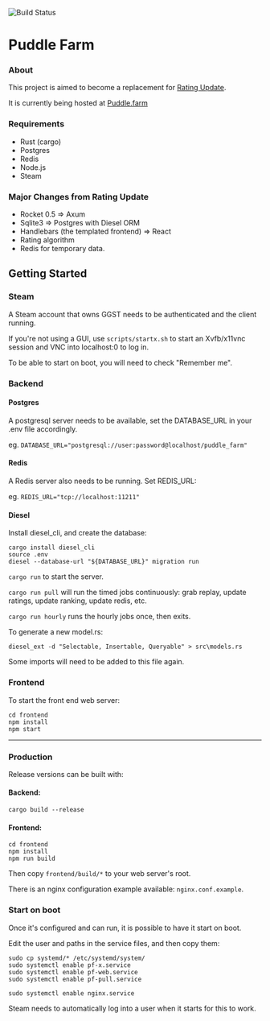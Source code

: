 ![Build Status](https://github.com/nemasu/puddle-farm/actions/workflows/rust.yml/badge.svg)

# Puddle Farm
### About
This project is aimed to become a replacement for [Rating Update](https://github.com/nemasu/rating-update).

It is currently being hosted at [Puddle.farm](https://puddle.farm)

### Requirements
- Rust (cargo)
- Postgres
- Redis
- Node.js
- Steam

### Major Changes from Rating Update
- Rocket 0.5 => Axum
- Sqlite3 => Postgres with Diesel ORM
- Handlebars (the templated frontend) => React
- Rating algorithm
- Redis for temporary data.


## Getting Started

### Steam
A Steam account that owns GGST needs to be authenticated and the client running.

If you're not using a GUI, use `scripts/startx.sh` to start an Xvfb/x11vnc session and VNC into localhost:0 to log in.

To be able to start on boot, you will need to check "Remember me".

### Backend
#### Postgres
A postgresql server needs to be available, set the DATABASE_URL in your .env file accordingly.

eg. `DATABASE_URL="postgresql://user:password@localhost/puddle_farm"`

#### Redis
A Redis server also needs to be running. Set REDIS_URL:

eg. `REDIS_URL="tcp://localhost:11211"`

#### Diesel
Install diesel_cli, and create the database:
```
cargo install diesel_cli
source .env
diesel --database-url "${DATABASE_URL}" migration run
```

`cargo run` to start the server.

`cargo run pull` will run the timed jobs continuously: grab replay, update ratings, update ranking, update redis, etc.

`cargo run hourly` runs the hourly jobs once, then exits.

To generate a new model.rs:

`diesel_ext -d "Selectable, Insertable, Queryable" > src\models.rs`

Some imports will need to be added to this file again.


### Frontend
To start the front end web server:

```
cd frontend
npm install
npm start
```
---
### Production
Release versions can be built with:

#### Backend:
```
cargo build --release
```

#### Frontend:
```
cd frontend
npm install
npm run build
```

Then copy `frontend/build/*` to your web server's root.

There is an nginx configuration example available: `nginx.conf.example`.

### Start on boot
Once it's configured and can run, it is possible to have it start on boot.

Edit the user and paths in the service files, and then copy them:

```
sudo cp systemd/* /etc/systemd/system/
sudo systemctl enable pf-x.service
sudo systemctl enable pf-web.service
sudo systemctl enable pf-pull.service

sudo systemctl enable nginx.service
```

Steam needs to automatically log into a user when it starts for this to work.